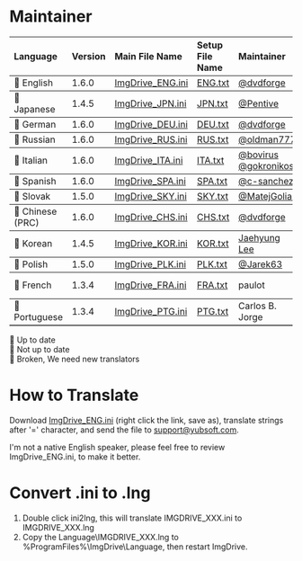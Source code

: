  # Maintainer
<table border="0" cellpadding=5 cols=13 frame=below rules=rows>
    <tr><th align=left>Language</th><th align=left>Version</th><th align=left>Main File Name</th><th align=left>Setup File Name</th><th align=left>Maintainer</th><th align=left>Comments</th></tr> 
    <tr><td>&#x1F34F; English</td><td>1.6.0</td><td><a href="edit/master/ImgDrive_ENG.ini">ImgDrive_ENG.ini</a></td><td><a href="edit/master/setup_lang/ENG.ini">ENG.txt</a></td><td><a href="https://github.com/dvdforge">@dvdforge</a></td><td></td></tr>
    <tr><td>&#x1F34A; Japanese</td><td>1.4.5</td><td><a href="edit/master/ImgDrive_JPN.ini">ImgDrive_JPN.ini</a><td><a href="edit/master/setup_lang/JPN.ini">JPN.txt</a></td></td><td><a href="https://github.com/Pentive">@Pentive</a></td><td></td></tr>
    <tr><td>&#x1F34F; German</td><td>1.6.0</td><td><a href="edit/master/ImgDrive_DEU.ini">ImgDrive_DEU.ini</a></td><td><a href="edit/master/setup_lang/DEU.ini">DEU.txt</a></td><td><a href="https://github.com/dvdforge">@dvdforge</a></td><td></td></tr>
    <tr><td>&#x1F34F; Russian</td><td>1.6.0</td><td><a href="edit/master/ImgDrive_RUS.ini">ImgDrive_RUS.ini</a></td><td><a href="edit/master/setup_lang/RUS.ini">RUS.txt</a></td><td><a href="https://github.com/oldman777">@oldman777</a></td><td></td></tr>
    <tr><td>&#x1F34F; Italian</td><td>1.6.0</td><td><a href="edit/master/ImgDrive_ITA.ini">ImgDrive_ITA.ini</a></td><td><a href="edit/master/setup_lang/ITA.ini">ITA.txt</a></td><td><a href="https://github.com/bovirus">@bovirus</a> <a href="https://github.com/gokronikos">@gokronikos</a></td><td></td></tr>
    <tr><td>&#x1F34F; Spanish</td><td>1.6.0</td><td><a href="edit/master/ImgDrive_SPA.ini">ImgDrive_SPA.ini</a></td><td><a href="edit/master/setup_lang/SPA.ini">SPA.txt</a></td><td><a href="https://github.com/c-sanchez">@c-sanchez</a></td><td></td></tr>
    <tr><td>&#x1F34F; Slovak</td><td>1.5.0</td><td><a href="edit/master/ImgDrive_SKY.ini">ImgDrive_SKY.ini</a></td><td><a href="edit/master/setup_lang/SKY.ini">SKY.txt</a></td><td><a href="https://github.com/MatejGolian">@MatejGolian</a></td><td></td></tr>
    <tr><td>&#x1F34F; Chinese (PRC)</td><td>1.6.0</td><td><a href="edit/master/ImgDrive_CHS.ini">ImgDrive_CHS.ini</a></td><td><a href="edit/master/setup_lang/CHS.ini">CHS.txt</a></td><td><a href="https://github.com/dvdforge">@dvdforge</a></td><td></td></tr>
    <tr><td>&#x1F34A; Korean</td><td>1.4.5</td><td><a href="edit/master/ImgDrive_KOR.ini">ImgDrive_KOR.ini</a></td><td><a href="edit/master/setup_lang/KOR.ini">KOR.txt</a></td><td><a href="http://www.kolanp.com">Jaehyung Lee</a></td><td></td></tr>
    <tr><td>&#x1F34F; Polish</td><td>1.5.0</td><td><a href="edit/master/ImgDrive_PLK.ini">ImgDrive_PLK.ini</a></td><td><a href="edit/master/setup_lang/PLK.ini">PLK.txt</a></td><td><a href="https://github.com/Jarek63">@Jarek63</a></td><td></td></tr>
    <tr><td>&#x1F34E; French</td><td>1.3.4</td><td><a href="edit/master/ImgDrive_FRA.ini">ImgDrive_FRA.ini</a></td><td><a href="edit/master/setup_lang/FRA.ini">FRA.txt</a></td><td>paulot</td><td>We need a translator</td></tr>
    <tr><td>&#x1F34E; Portuguese</td><td>1.3.4</td><td><a href="edit/master/ImgDrive_PTG.ini">ImgDrive_PTG.ini</a></td><td><a href="edit/master/setup_lang/PTG.ini">PTG.txt</a></td><td>Carlos B. Jorge</td><td>We need a translator</td></tr>
    <!--tr><td>&#x1F34E; Swedish</td><td>1.2.0</td><td><a href="edit/master/ImgDrive_SVE.ini">ImgDrive_SVE.ini</a></td><td><a href="edit/master/setup_lang/SVE.ini">SVE.txt</a></td><td></td><td>We need a translator</td></tr-->
</table>

&#x1F34F; Up to date<br>
&#x1F34A; Not up to date<br>
&#x1F34E; Broken, We need new translators

# How to Translate
Download [ImgDrive_ENG.ini](https://raw.githubusercontent.com/dvdforge/imgdrive_translations/master/ImgDrive_ENG.ini) (right click the link, save as), translate strings after '=' character, and send the file to support@yubsoft.com.

I'm not a native English speaker, please feel free to review ImgDrive_ENG.ini, to make it better.

# Convert .ini to .lng
1. Double click ini2lng, this will translate IMGDRIVE_XXX.ini to IMGDRIVE_XXX.lng
2. Copy the Language\IMGDRIVE_XXX.lng to %ProgramFiles%\ImgDrive\Language\, then restart ImgDrive.
